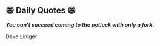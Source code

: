 ## 😄 Daily Quotes 😄

_**You can't succeed coming to the potluck with only a fork.**_

Dave Liniger

